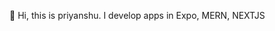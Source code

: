 👋 Hi, this is priyanshu. I develop apps in Expo, MERN, NEXTJS

<!---
priyanshuguptadev/priyanshuguptadev is a ✨ special ✨ repository because its `README.md` (this file) appears on your GitHub profile.
You can click the Preview link to take a look at your changes.
--->
